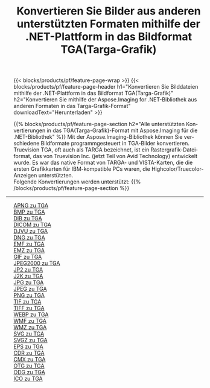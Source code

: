 ﻿---
title: Konvertieren Sie Bilder aus anderen unterstützten Formaten mithilfe der .NET-Plattform in das Bildformat TGA(Targa-Grafik) 
weight: 3920
url: /de/net/conversion/to/tga 
lang: de
langdirlevel: 2
locales: zh-hans,ja,it,ru,de,es,fr,nl,id,lt,pl,pt,vi,tr,ko,zh-hant,ar,hi,th,sv,cs,uk,he
description: Mit Aspose.Imaging für die .NET-Bibliothek ist es einfach, von anderen unterstützten Bildformaten in TGA(Targa-Grafik) zu konvertieren
---

{{< blocks/products/pf/feature-page-wrap >}}
{{< blocks/products/pf/feature-page-header h1="Konvertieren Sie Bilddateien mithilfe der .NET-Plattform in das Bildformat TGA(Targa-Grafik)" h2="Konvertieren Sie mithilfe der Aspose.Imaging for .NET-Bibliothek aus anderen Formaten in das Targa-Grafik-Format" downloadText="Herunterladen" >}}


{{% blocks/products/pf/feature-page-section  h2="Alle unterstützten Konvertierungen in das TGA(Targa-Grafik)-Format mit Aspose.Imaging für die .NET-Bibliothek" %}}
Mit der Aspose.Imaging-Bibliothek können Sie verschiedene Bildformate programmgesteuert in TGA-Bilder konvertieren. Truevision TGA, oft auch als TARGA bezeichnet, ist ein Rastergrafik-Dateiformat, das von Truevision Inc. (jetzt Teil von Avid Technology) entwickelt wurde. Es war das native Format von TARGA- und VISTA-Karten, die die ersten Grafikkarten für IBM-kompatible PCs waren, die Highcolor/Truecolor-Anzeigen unterstützten.
<br/>
Folgende Konvertierungen werden unterstützt:
{{% /blocks/products/pf/feature-page-section %}}
<div class="container-fluid productfamilypage bg-gray">
    <div class="convertypes bg-gray agp-content section">
        <div class="container">
		<hr style="margin-left:-20px;"/>
		<div class="row other-converters">
		    <div class='col-md-2 other-converter remove-lp remove-rp'><a href="/imaging/de/net/conversion/apng-to-tga" >APNG zu TGA</a></div>
<div class='col-md-2 other-converter remove-lp remove-rp'><a href="/imaging/de/net/conversion/bmp-to-tga" >BMP zu TGA</a></div>
<div class='col-md-2 other-converter remove-lp remove-rp'><a href="/imaging/de/net/conversion/dib-to-tga" >DIB zu TGA</a></div>
<div class='col-md-2 other-converter remove-lp remove-rp'><a href="/imaging/de/net/conversion/dicom-to-tga" >DICOM zu TGA</a></div>
<div class='col-md-2 other-converter remove-lp remove-rp'><a href="/imaging/de/net/conversion/djvu-to-tga" >DJVU zu TGA</a></div>
<div class='col-md-2 other-converter remove-lp remove-rp'><a href="/imaging/de/net/conversion/dng-to-tga" >DNG zu TGA</a></div>
<div class='col-md-2 other-converter remove-lp remove-rp'><a href="/imaging/de/net/conversion/emf-to-tga" >EMF zu TGA</a></div>
<div class='col-md-2 other-converter remove-lp remove-rp'><a href="/imaging/de/net/conversion/emz-to-tga" >EMZ zu TGA</a></div>
<div class='col-md-2 other-converter remove-lp remove-rp'><a href="/imaging/de/net/conversion/gif-to-tga" >GIF zu TGA</a></div>
<div class='col-md-2 other-converter remove-lp remove-rp'><a href="/imaging/de/net/conversion/jpeg2000-to-tga" >JPEG2000 zu TGA</a></div>
<div class='col-md-2 other-converter remove-lp remove-rp'><a href="/imaging/de/net/conversion/jp2-to-tga" >JP2 zu TGA</a></div>
<div class='col-md-2 other-converter remove-lp remove-rp'><a href="/imaging/de/net/conversion/j2k-to-tga" >J2K zu TGA</a></div>
<div class='col-md-2 other-converter remove-lp remove-rp'><a href="/imaging/de/net/conversion/jpg-to-tga" >JPG zu TGA</a></div>
<div class='col-md-2 other-converter remove-lp remove-rp'><a href="/imaging/de/net/conversion/jpeg-to-tga" >JPEG zu TGA</a></div>
<div class='col-md-2 other-converter remove-lp remove-rp'><a href="/imaging/de/net/conversion/png-to-tga" >PNG zu TGA</a></div>
<div class='col-md-2 other-converter remove-lp remove-rp'><a href="/imaging/de/net/conversion/tif-to-tga" >TIF zu TGA</a></div>
<div class='col-md-2 other-converter remove-lp remove-rp'><a href="/imaging/de/net/conversion/tiff-to-tga" >TIFF zu TGA</a></div>
<div class='col-md-2 other-converter remove-lp remove-rp'><a href="/imaging/de/net/conversion/webp-to-tga" >WEBP zu TGA</a></div>
<div class='col-md-2 other-converter remove-lp remove-rp'><a href="/imaging/de/net/conversion/wmf-to-tga" >WMF zu TGA</a></div>
<div class='col-md-2 other-converter remove-lp remove-rp'><a href="/imaging/de/net/conversion/wmz-to-tga" >WMZ zu TGA</a></div>
<div class='col-md-2 other-converter remove-lp remove-rp'><a href="/imaging/de/net/conversion/svg-to-tga" >SVG zu TGA</a></div>
<div class='col-md-2 other-converter remove-lp remove-rp'><a href="/imaging/de/net/conversion/svgz-to-tga" >SVGZ zu TGA</a></div>
<div class='col-md-2 other-converter remove-lp remove-rp'><a href="/imaging/de/net/conversion/eps-to-tga" >EPS zu TGA</a></div>
<div class='col-md-2 other-converter remove-lp remove-rp'><a href="/imaging/de/net/conversion/cdr-to-tga" >CDR zu TGA</a></div>
<div class='col-md-2 other-converter remove-lp remove-rp'><a href="/imaging/de/net/conversion/cmx-to-tga" >CMX zu TGA</a></div>
<div class='col-md-2 other-converter remove-lp remove-rp'><a href="/imaging/de/net/conversion/otg-to-tga" >OTG zu TGA</a></div>
<div class='col-md-2 other-converter remove-lp remove-rp'><a href="/imaging/de/net/conversion/odg-to-tga" >ODG zu TGA</a></div>
<div class='col-md-2 other-converter remove-lp remove-rp'><a href="/imaging/de/net/conversion/ico-to-tga" >ICO zu TGA</a></div>
                </div>
        </div>
    </div>
</div>
<br/>

